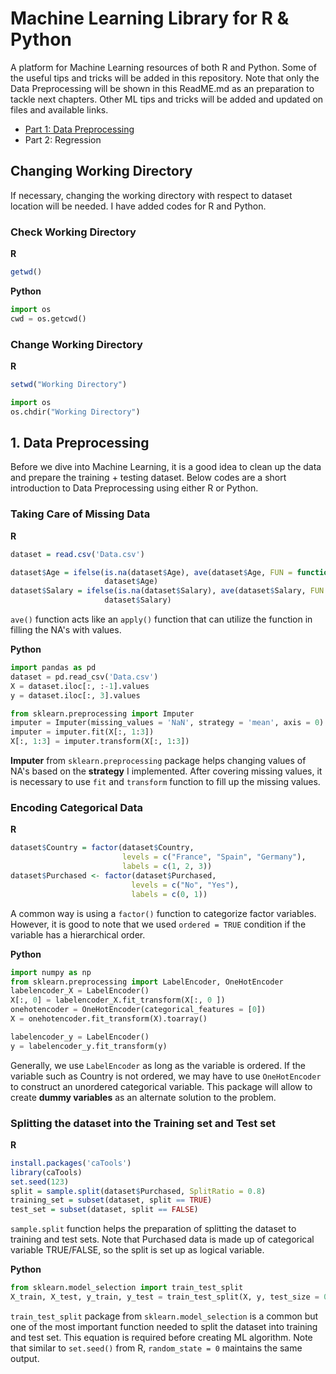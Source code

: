 # Machine Learning Library for R & Python
A platform for Machine Learning resources of both R and Python.
Some of the useful tips and tricks will be added in this repository.
Note that only the Data Preprocessing will be shown in this ReadME.md as an preparation to tackle next chapters.
Other ML tips and tricks will be added and updated on files and available links.


- [Part 1: Data Preprocessing](https://github.com/jackkim1994/Machine_Learning/tree/master/Part%201%20Data%20Preprocessing)
- Part 2: Regression

## Changing Working Directory
If necessary, changing the working directory with respect to dataset location will be needed. I have added codes for R and Python.

### Check Working Directory
**R**
```r
getwd()
```

**Python**
```python
import os
cwd = os.getcwd()
```

### Change Working Directory
**R**
```r
setwd("Working Directory")
```

```python
import os
os.chdir("Working Directory")
```

## 1. Data Preprocessing
Before we dive into Machine Learning, it is a good idea to clean up the data and prepare the training + testing dataset. Below codes are a short introduction to Data Preprocessing using either R or Python.


### Taking Care of Missing Data
**R**
```r
dataset = read.csv('Data.csv')

dataset$Age = ifelse(is.na(dataset$Age), ave(dataset$Age, FUN = function(x) mean(x, na.rm = TRUE)),
                     dataset$Age)
dataset$Salary = ifelse(is.na(dataset$Salary), ave(dataset$Salary, FUN = function(x) mean(x, na.rm = TRUE)),
                     dataset$Salary)
```
`ave()` function acts like an `apply()` function that can utilize the function in filling the NA's with values.


**Python**
```python
import pandas as pd
dataset = pd.read_csv('Data.csv')
X = dataset.iloc[:, :-1].values
y = dataset.iloc[:, 3].values

from sklearn.preprocessing import Imputer
imputer = Imputer(missing_values = 'NaN', strategy = 'mean', axis = 0)
imputer = imputer.fit(X[:, 1:3])
X[:, 1:3] = imputer.transform(X[:, 1:3])
```
**Imputer** from `sklearn.preprocessing` package helps changing values of NA's based on the **strategy** I implemented.
After covering missing values, it is necessary to use `fit` and `transform` function to fill up the missing values.


### Encoding Categorical Data
**R**
```r
dataset$Country = factor(dataset$Country, 
                         levels = c("France", "Spain", "Germany"),
                         labels = c(1, 2, 3))
dataset$Purchased <- factor(dataset$Purchased, 
                           levels = c("No", "Yes"),
                           labels = c(0, 1))
```
A common way is using a `factor()` function to categorize factor variables. However, it is good to note that we used `ordered = TRUE` condition if the variable has a hierarchical order.


**Python**
```python
import numpy as np
from sklearn.preprocessing import LabelEncoder, OneHotEncoder
labelencoder_X = LabelEncoder()
X[:, 0] = labelencoder_X.fit_transform(X[:, 0 ])
onehotencoder = OneHotEncoder(categorical_features = [0])
X = onehotencoder.fit_transform(X).toarray()

labelencoder_y = LabelEncoder()
y = labelencoder_y.fit_transform(y)
```
Generally, we use `LabelEncoder` as long as the variable is ordered.
If the variable such as Country is not ordered, we may have to use `OneHotEncoder` to construct an unordered categorical variable. This package will allow to create **dummy variables** as an alternate solution to the problem.

### Splitting the dataset into the Training set and Test set
**R**
```r
install.packages('caTools')
library(caTools)
set.seed(123)
split = sample.split(dataset$Purchased, SplitRatio = 0.8)
training_set = subset(dataset, split == TRUE)
test_set = subset(dataset, split == FALSE)
```
`sample.split` function helps the preparation of splitting the dataset to training and test sets.
Note that Purchased data is made up of categorical variable TRUE/FALSE, so the split is set up as logical variable.

**Python**
```python
from sklearn.model_selection import train_test_split
X_train, X_test, y_train, y_test = train_test_split(X, y, test_size = 0.2, random_state = 0)
```
`train_test_split` package from `sklearn.model_selection` is a common but one of the most important function needed to split the dataset into training and test set. 
This equation is required before creating ML algorithm.
Note that similar to `set.seed()` from R, `random_state = 0` maintains the same output.
